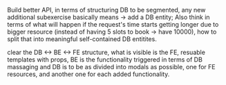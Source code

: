Build better API, in terms of structuring DB to be segmented, any new additional subexercise basically means -> add a DB entity; Also think in terms of what will happen if the request's time starts getting longer due to bigger resource (instead of having 5 slots to book -> have 10000), how to split that into meaningful self-contained DB entitites.

clear the DB <-> BE <-> FE structure, what is visible is the FE, resuable templates with props, BE is the functionality triggered in terms of DB massaging and DB is to be as divided into modals as possible, one for FE resources, and another one for each added functionality.